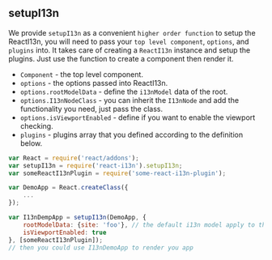 ## setupI13n

We provide `setupI13n` as a convenient `higher order function` to setup the ReactI13n, you will need to pass your `top level component`, `options`, and `plugins` into. It takes care of creating a `ReactI13n` instance and setup the plugins. Just use the function to create a component then render it.

 * `Component` - the top level component.
 * `options` - the options passed into ReactI13n.
 * `options.rootModelData` - define the `i13nModel` data of the root.
 * `options.I13nNodeClass` - you can inherit the `I13nNode` and add the functionality you need, just pass the class.
 * `options.isViewportEnabled` - define if you want to enable the viewport checking.
 * `plugins` - plugins array that you defined according to the definition below.

```js
var React = require('react/addons');
var setupI13n = require('react-i13n').setupI13n;
var someReactI13nPlugin = require('some-react-i13n-plugin');

var DemoApp = React.createClass({
    ...
});

var I13nDempApp = setupI13n(DemoApp, {
    rootModelData: {site: 'foo'}, // the default i13n model apply to the root
    isViewportEnabled: true
}, [someReactI13nPlugin]);
// then you could use I13nDemoApp to render you app
```
